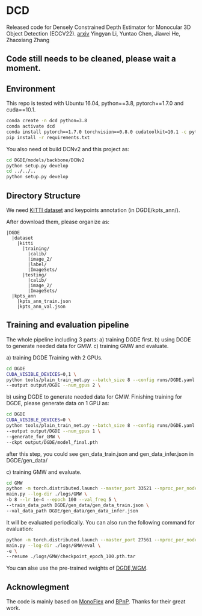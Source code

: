 # DCD
Released code for Densely Constrained Depth Estimator for Monocular 3D Object Detection (ECCV22). [arxiv](https://arxiv.org/abs/2207.10047)
Yingyan Li, Yuntao Chen, Jiawei He, Zhaoxiang Zhang

## Code still needs to be cleaned, please wait a moment.

## Environment

This repo is tested with Ubuntu 16.04, python==3.8, pytorch==1.7.0 and cuda==10.1.

```bash
conda create -n dcd python=3.8
conda activate dcd
conda install pytorch==1.7.0 torchvision==0.8.0 cudatoolkit=10.1 -c pytorch
pip install -r requirements.txt
```

You also need ot build DCNv2 and this project as:
```bash
cd DGDE/models/backbone/DCNv2
python setup.py develop
cd ../../..
python setup.py develop
```

## Directory Structure
We need [KITTI dataset](http://www.cvlibs.net/datasets/kitti/eval_object.php?obj_benchmark=3d) and keypoints annotation (in DGDE/kpts_ann/). 

After download them, please organize as:

```
|DGDE
  |dataset
    |kitti
      |training/
        |calib/
        |image_2/
        |label/
        |ImageSets/
      |testing/
        |calib/
        |image_2/
        |ImageSets/
  |kpts_ann
    |kpts_ann_train.json
    |kpts_ann_val.json
```

## Training and evaluation pipeline
The whole pipeline including 3 parts: a) training DGDE first. b) using DGDE to generate needed data for GMW. c) training GMW and evaluate.

a) training DGDE
Training with 2 GPUs. 

```bash
cd DGDE
CUDA_VISIBLE_DEVICES=0,1 \
python tools/plain_train_net.py --batch_size 8 --config runs/DGDE.yaml \
--output output/DGDE --num_gpus 2 \
```

b) using DGDE to generate needed data for GMW.
Finishing training for DGDE, please generate data on 1 GPU as:
```bash
cd DGDE
CUDA_VISIBLE_DEVICES=0 \
python tools/plain_train_net.py --batch_size 8 --config runs/DGDE.yaml \
--output output/DGDE --num_gpus 1 \
--generate_for_GMW \
--ckpt output/DGDE/model_final.pth
```
after this step, you could see gen_data_train.json and gen_data_infer.json in DGDE/gen_data/

c) training GMW and evaluate.
```bash
cd GMW
python -m torch.distributed.launch --master_port 33521 --nproc_per_node=4 \
main.py --log-dir ./logs/GMW \
-b 8 --lr 1e-4 --epoch 100 --val_freq 5 \
--train_data_path DGDE/gen_data/gen_data_train.json \
--val_data_path DGDE/gen_data/gen_data_infer.json
```
It will be evaluated periodically. You can also run the following command for evaluation:
```bash
python -m torch.distributed.launch --master_port 27561 --nproc_per_node=4 \
main.py --log-dir ./logs/GMW/eval \
-e \
--resume ./logs/GMW/checkpoint_epoch_100.pth.tar
```

You can alse use the pre-trained weights of [DGDE,WGM]().

## Acknowlegment

The code is mainly based on [MonoFlex](https://github.com/zhangyp15/MonoFlex) and [BPnP](https://github.com/dylan-campbell/bpnpnet). Thanks for their great work.

